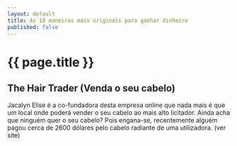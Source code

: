 ```yaml
---
layout: default
title: As 10 maneiras mais originais para ganhar dinheiro
published: false
---
```


# {{ page.title }}

## The Hair Trader (Venda o seu cabelo)

Jacalyn Elise é a co-fundadora desta empresa online que nada mais é que um local onde poderá vender o seu cabelo ao mais alto licitador. Ainda acha que ninguém quer o seu cabelo? Pois engana-se, recentemente alguém pagou cerca de 2600 dólares pelo cabelo radiante de uma utilizadora. (ver site)